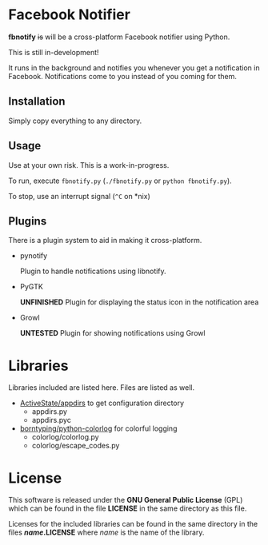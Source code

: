 Facebook Notifier
=================

**fbnotify** ~~is~~ will be a cross-platform Facebook notifier using Python. 

This is still in-development!

It runs in the background and notifies you whenever you get a notification in Facebook. Notifications come to you instead of you coming for them.

Installation
------------

Simply copy everything to any directory.

Usage
-----

Use at your own risk. This is a work-in-progress.

To run, execute `fbnotify.py` (`./fbnotify.py` or `python fbnotify.py`).

To stop, use an interrupt signal (`^C` on *nix)

Plugins
-------

There is a plugin system to aid in making it cross-platform.

* pynotify
	
	Plugin to handle notifications using libnotify.

* PyGTK

	**UNFINISHED** Plugin for displaying the status icon in the notification area

* Growl
	
	**UNTESTED** Plugin for showing notifications using Growl


Libraries
=========

Libraries included are listed here. Files are listed as well.

* [ActiveState/appdirs](https://github.com/ActiveState/appdirs) to get configuration directory
	* appdirs.py
	* appdirs.pyc
* [borntyping/python-colorlog](https://github.com/borntyping/python-colorlog) for colorful logging
	* colorlog/colorlog.py
	* colorlog/escape_codes.py

License
=======

This software is released under the **GNU General Public License** (GPL) which
can be found in the file **LICENSE** in the same directory as this file.

Licenses for the included libraries can be found in the same directory in the files **_name_.LICENSE** where _name_ is the name of the library.